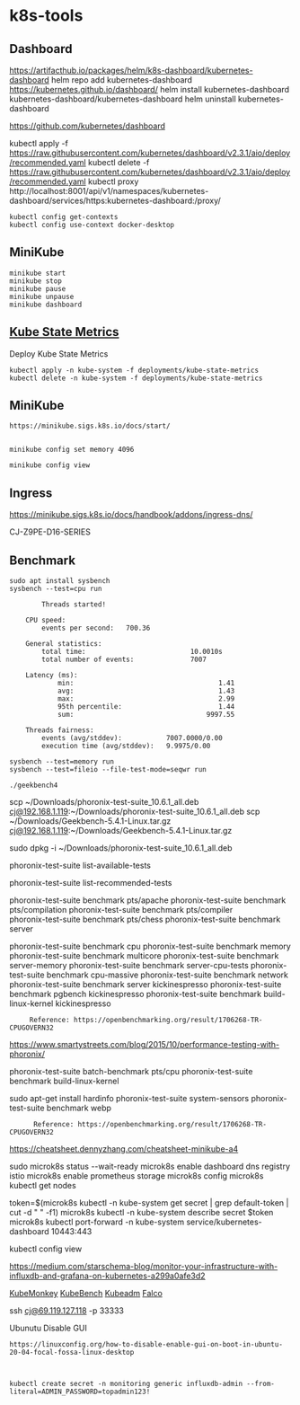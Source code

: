 # k8s-tools

## Dashboard

https://artifacthub.io/packages/helm/k8s-dashboard/kubernetes-dashboard
helm repo add kubernetes-dashboard https://kubernetes.github.io/dashboard/
helm install kubernetes-dashboard kubernetes-dashboard/kubernetes-dashboard
helm uninstall kubernetes-dashboard

https://github.com/kubernetes/dashboard

kubectl apply -f https://raw.githubusercontent.com/kubernetes/dashboard/v2.3.1/aio/deploy/recommended.yaml
kubectl delete -f https://raw.githubusercontent.com/kubernetes/dashboard/v2.3.1/aio/deploy/recommended.yaml
kubectl proxy
http://localhost:8001/api/v1/namespaces/kubernetes-dashboard/services/https:kubernetes-dashboard:/proxy/

    kubectl config get-contexts
    kubectl config use-context docker-desktop

## MiniKube

    minikube start
    minikube stop
    minikube pause
    minikube unpause
    minikube dashboard

## [Kube State Metrics](https://github.com/kubernetes/kube-state-metrics)

Deploy Kube State Metrics

    kubectl apply -n kube-system -f deployments/kube-state-metrics
    kubectl delete -n kube-system -f deployments/kube-state-metrics

## MiniKube

    https://minikube.sigs.k8s.io/docs/start/


    minikube config set memory 4096

    minikube config view

## Ingress

https://minikube.sigs.k8s.io/docs/handbook/addons/ingress-dns/

CJ-Z9PE-D16-SERIES

## Benchmark

    sudo apt install sysbench
    sysbench --test=cpu run

            Threads started!

        CPU speed:
            events per second:   700.36

        General statistics:
            total time:                          10.0010s
            total number of events:              7007

        Latency (ms):
                min:                                    1.41
                avg:                                    1.43
                max:                                    2.99
                95th percentile:                        1.44
                sum:                                 9997.55

        Threads fairness:
            events (avg/stddev):           7007.0000/0.00
            execution time (avg/stddev):   9.9975/0.00

    sysbench --test=memory run
    sysbench --test=fileio --file-test-mode=seqwr run

    ./geekbench4

scp ~/Downloads/phoronix-test-suite_10.6.1_all.deb cj@192.168.1.119:~/Downloads/phoronix-test-suite_10.6.1_all.deb
scp ~/Downloads/Geekbench-5.4.1-Linux.tar.gz cj@192.168.1.119:~/Downloads/Geekbench-5.4.1-Linux.tar.gz

sudo dpkg -i ~/Downloads/phoronix-test-suite_10.6.1_all.deb

phoronix-test-suite list-available-tests

phoronix-test-suite list-recommended-tests

phoronix-test-suite benchmark pts/apache
phoronix-test-suite benchmark pts/compilation
phoronix-test-suite benchmark pts/compiler  
 phoronix-test-suite benchmark pts/chess
phoronix-test-suite benchmark server

phoronix-test-suite benchmark cpu
phoronix-test-suite benchmark memory
phoronix-test-suite benchmark multicore
phoronix-test-suite benchmark server-memory
phoronix-test-suite benchmark server-cpu-tests
phoronix-test-suite benchmark cpu-massive
phoronix-test-suite benchmark network
phoronix-test-suite benchmark server kickinespresso
phoronix-test-suite benchmark pgbench kickinespresso
phoronix-test-suite benchmark build-linux-kernel kickinespresso

         Reference: https://openbenchmarking.org/result/1706268-TR-CPUGOVERN32

https://www.smartystreets.com/blog/2015/10/performance-testing-with-phoronix/

phoronix-test-suite batch-benchmark pts/cpu
phoronix-test-suite benchmark build-linux-kernel

sudo apt-get install hardinfo
phoronix-test-suite system-sensors
phoronix-test-suite benchmark webp

          Reference: https://openbenchmarking.org/result/1706268-TR-CPUGOVERN32

https://cheatsheet.dennyzhang.com/cheatsheet-minikube-a4

sudo microk8s status --wait-ready
microk8s enable dashboard dns registry istio
microk8s enable prometheus storage
microk8s config
microk8s kubectl get nodes

token=$(microk8s kubectl -n kube-system get secret | grep default-token | cut -d " " -f1)
microk8s kubectl -n kube-system describe secret $token
microk8s kubectl port-forward -n kube-system service/kubernetes-dashboard 10443:443

kubectl config view

https://medium.com/starschema-blog/monitor-your-infrastructure-with-influxdb-and-grafana-on-kubernetes-a299a0afe3d2

[KubeMonkey](https://github.com/asobti/kube-monkey)
[KubeBench](https://github.com/aquasecurity/kube-bench)
[Kubeadm](https://github.com/kubernetes/kubeadm)
[Falco](https://falco.org/)


ssh cj@69.119.127.118 -p 33333


Ubunutu Disable GUI

    https://linuxconfig.org/how-to-disable-enable-gui-on-boot-in-ubuntu-20-04-focal-fossa-linux-desktop



    kubectl create secret -n monitoring generic influxdb-admin --from-literal=ADMIN_PASSWORD=topadmin123!
